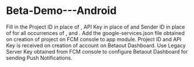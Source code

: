 # Beta-Demo---Android

Fill in the Project ID in place of <Project ID>, API Key in place of <API Key> and Sender ID in place of <Sender ID> for all occurrences of <Project ID>, <API Key> and <Sender ID>. Add the google-services.json file obtained on creation of project on FCM console to app module. Project ID and API Key is received on creation of account on Betaout Dashboard. Use Legacy Server Key obtained from FCM console to configure Betaout Dashboard for sending Push Notifications.
